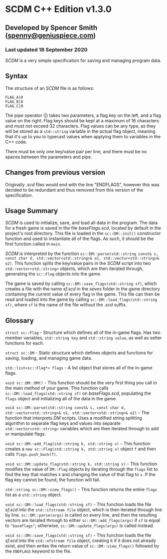 # SCDM C++ Edition v1.3.0
## Developed by Spencer Smith (spenny@geniuspiece.com)
### Last updated 18 September 2020

*SCDM* is a very simple specification for saving and managing program data. 

## Syntax
The structure of an *SCDM* file is as follows:

```
FLAG_A|0
FLAG_B|0
FLAG_C|0
```

The pipe operator (|) takes two parameters, a flag key on the left, and a flag value on the right. Flag keys should be kept at a maximum of 16 characters and must not exceed 32 characters. Flag values can be any type, as they will be stored as a `std::string` variable in the actual flag object, meaning that it's up to you to typecast values when applying them to variables in the C++ code. 

There must be only one key/value pair per line, and there must be no spaces between the parameters and pipe. 

## Changes from previous version

Originally *.scd* files would end with the line "ENDFLAGS", however this was decided to be redundant and thus removed from this version of the specification.

## Usage Summary
*SCDM* is used to initialize, save, and load all data in the program. The data for a fresh game is saved in the file *baseFlags.scd*, located by default in the project's root directory. This file is loaded in the `sc::DM::init()` constructor function and used to instantiate all of the flags. As such, it should be the first function called in `main`.

*SCDM* is interpreted by the function `sc::DM::parse(std::string const& s, const char d, std::vector<std::string>& o1, std::vector<std::string>& o2)`. This function splits the key/value pairs in the *SCDM* script into two `std::vector<std::string>` objects, which are then iterated through, generating the `sc::Flag` objects into the game.

The game is saved by calling `sc::DM::save_flags(std::string sf)`, which creates a file with the name *sf.scd* in the *saves* folder in the game directory containing the current value of every flag in the game. This file can then be read and loaded into the game by calling `sc::DM::load_flags(std::string sf)`, where `sf` is the name of the file without the *.scd* suffix. 

## Glossary
`struct sc::Flag` - Structure which defines all of the in-game flags. Has two member variables, `std::string key` and `std::string value`, as well as setter functions for each.

`struct sc::DM` - Static structure which defines objects and functions for saving, loading, and managing game data. 

`std::list<sc::Flag*> flags` - A list object that stores all of the in-game flags.

`void sc::DM::DM()` - This function should be the very first thing you call in the main method of your game. This function calls `sc::DM::load_flags(std::string sf)` on *baseFlags.scd*, populating the `flags` object and initializing all of the data in the game.

`void sc::DM::parse(std::string const& s, const char d, std::vector<std::string>& o1, std::vector<std::string>& o2)` - The function that interprets *DM* scripts. Uses a modified string splitting algorithm to separate flag keys and values into separate `std::vector<std::string>` variables which are then iterated through to add or manipulate flags. 

`void sc::DM::add_flag(std::string k, std::string v)` - This function creates a `new sc::Flag(std::string k, std::string v)` object `f` and then calls `flags.push_back(f)`.

`void sc::DM::update_flag(std::string k, std::string v)` - This function modifies the value of `DM::Flag` objects by iterating through the `flags` list to find the key that matches `k` and changing the value of that flag to `v`. If the flag key cannot be found, the function will fail. 

`std::string sc::DM::view_flags()` - This function returns the entire `flags` list as a `std::string` object. 

`void sc::DM::load_flags(std::string sf)` - This function loads the file *sf.scd* into the `std::ifstream file` object, which is then iterated through line by line. `sc::DM::parse(args)` is called on every line, and then the resulting vectors are iterated through to either `sc::DM::add_flags(args)` if `sf` is equal to `"baseFlags"`; otherwise, `sc::DM::update_flags(args)` is called instead. 

`void sc::DM::save_flags(std::string sf)` - This function loads the file *sf.scd* into the `std::ofstream file` object, creating it if it does not already exist, and then writes the return value of `sc::DM::view_flags()` followed by the `ENDFLAGS` keyword to the file.
